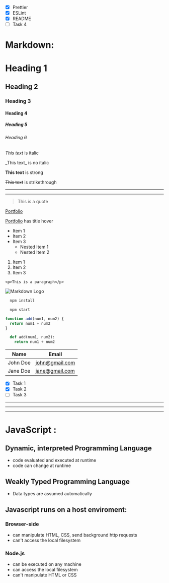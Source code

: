 <!-- Task List -->

- [x] Prettier
- [x] ESLint
- [x] README
- [ ] Task 4

# Markdown:

<!-- headings -->

# Heading 1

## Heading 2

### Heading 3

#### Heading 4

##### Heading 5

###### Heading 6

<!-- Italics -->

_This text_ is italic

\_This text\_ is no italic

<!-- Strong -->

**This text** is strong

<!-- Strikethrough -->

~~This text~~ is strikethrough

<!-- Horizontal Rule -->

---

---

<!-- Blockquote -->

> This is a quote

<!-- Links -->

[Portfolio](https://selariualex.github.io/Portfolio/)

[Portfolio](https://selariualex.github.io/Portfolio/ 'AleX portfolio') has title hover

<!-- UL -->

- Item 1
- Item 2
- Item 3
  - Nested Item 1
  - Nested Item 2

<!-- OL -->

1. Item 1
1. Item 2
1. Item 3

<!-- Inline Code Block -->

`<p>This is a paragraph</p>`

<!-- Images -->

![Markdown Logo](https://markdown-here.com/img/icon256.png)

<!-- Github Markdown -->

<!-- Code Blocks -->

```bash
  npm install

  npm start
```

```javascript
function add(num1, num2) {
  return num1 + num2
}
```

```python
  def add(num1, num2):
    return num1 + num2
```

<!-- Tables -->

| Name     | Email          |
| -------- | -------------- |
| John Doe | john@gmail.com |
| Jane Doe | jane@gmail.com |

<!-- Task List -->

- [x] Task 1
- [x] Task 2
- [ ] Task 3

---

---

---

# JavaScript :

## Dynamic, interpreted Programming Language

- code evaluated and executed at runtime
- code can change at runtime

## Weakly Typed Programming Language

- Data types are assumed automatically

## Javascript runs on a host enviroment:

### Browser-side

- can manipulate HTML, CSS, send background http requests
- can't access the local filesystem

### Node.js

- can be executed on any machine
- can access the local filesystem
- can't manipulate HTML or CSS
